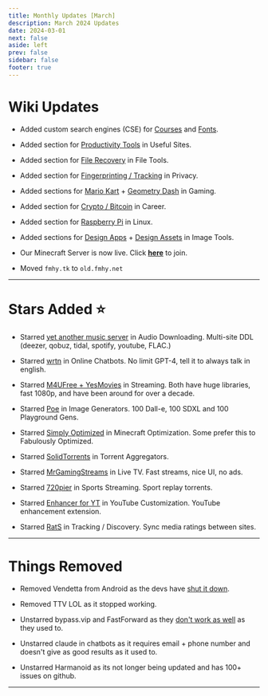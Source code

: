 ```yaml
---
title: Monthly Updates [March]
description: March 2024 Updates
date: 2024-03-01
next: false
aside: left
prev: false
sidebar: false
footer: true
---
```

# Wiki Updates

* Added custom search engines (CSE) for [Courses](https://cse.google.com/cse?cx=f7a118c70d0804fc4) and [Fonts](https://cse.google.com/cse?cx=82154ebab193e493d).

* Added section for [Productivity Tools](https://fmhy.net/miscguide#productivity-tools) in Useful Sites.

* Added section for [File Recovery](https://fmhy.net/file-tools#file-recovery) in File Tools.

* Added section for [Fingerprinting / Tracking](https://fmhy.net/adblockvpnguide#fingerprinting-tracking) in Privacy.

* Added sections for [Mario Kart](https://fmhy.net/gamingpiracyguide#mario-kart-tools) + [Geometry Dash](https://fmhy.net/gamingpiracyguide#geometry-dash-tools) in Gaming.

* Added section for [Crypto / Bitcoin](https://fmhy.net/miscguide#crypto-bitcoin) in Career.

* Added section for [Raspberry Pi](https://fmhy.net/linuxguide#raspberry-pi) in Linux.

* Added sections for [Design Apps](https://fmhy.net/img-tools#design-apps) + [Design Assets](https://fmhy.net/img-tools#free-assets) in Image Tools.

* Our Minecraft Server is now live. Click **[here](https://fmhy.net/posts/minecraft-server)** to join.

* Moved `fmhy.tk` to `old.fmhy.net`

***

# Stars Added ⭐

* Starred [yet another music server](https://fmhy.net/audiopiracyguide#audio-downloading) in Audio Downloading. Multi-site DDL (deezer, qobuz, tidal, spotify, youtube, FLAC.)

* Starred [wrtn](https://fmhy.net/ai#online-chatbots) in Online Chatbots. No limit GPT-4, tell it to always talk in english.

* Starred [M4UFree + YesMovies](https://fmhy.net/videopiracyguide#streaming-sites) in Streaming. Both have huge libraries, fast 1080p, and have been around for over a decade. 

* Starred [Poe](https://fmhy.net/ai#online-generators) in Image Generators. 100 Dall-e, 100 SDXL and 100 Playground Gens.

* Starred [Simply Optimized](https://fmhy.net/storage#minecraft-optimization-mods) in Minecraft Optimization. Some prefer this to Fabulously Optimized.

* Starred [SolidTorrents](https://fmhy.net/torrentpiracyguide#aggregators) in Torrent Aggregators.

* Starred [MrGamingStreams](https://fmhy.net/videopiracyguide#live-tv-sports) in Live TV. Fast streams, nice UI, no ads.

* Starred [720pier](https://fmhy.net/videopiracyguide#sports-streaming) in Sports Streaming. Sport replay torrents.

* Starred [Enhancer for YT](https://fmhy.net/social-media-tools#youtube-customization) in YouTube Customization. YouTube enhancement extension.

* Starred [RatS](https://fmhy.net/videopiracyguide#tracking-discovery) in Tracking / Discovery. Sync media ratings between sites.

***
 
# Things Removed

* Removed Vendetta from Android as the devs have [shut it down](https://i.imgur.com/F4o2ela.png).

* Removed TTV LOL as it stopped working.

* Unstarred  bypass.vip and FastForward as they [don't work as well](https://i.imgur.com/EMRcqX6.png) as they used to.

* Unstarred claude in chatbots as it requires email + phone number and doesn't give as good results as it used to.

* Unstarred Harmanoid as its not longer being updated and has 100+ issues on github.

---
